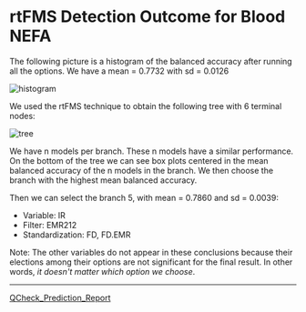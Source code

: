 # rtFMS Detection Outcome for Blood NEFA

The following picture is a histogram of the balanced accuracy after running all the options. We have a mean = 0.7732 with sd = 0.0126

![histogram](https://github.com/JFMandujanoR/QCheck_Prediction_Report/blob/master/Hist_Binary_Bal_Acc_GLMNET_NEFA.png)

We used the rtFMS technique to obtain the following tree with 6 terminal nodes:

![tree](https://github.com/JFMandujanoR/QCheck_Prediction_Report/blob/master/Tree_Bal_Acc_GLMNET_NEFA.png)

We have n models per branch. These n models have a similar performance. On the bottom of the tree we can see box plots centered in the mean balanced accuracy of the n models in the branch. We then choose the branch with the highest mean balanced accuracy.

Then we can select the branch 5, with mean = 0.7860 and sd = 0.0039:

- Variable: IR
- Filter: EMR212
- Standardization: FD, FD.EMR

Note: The other variables do not appear in these conclusions because their elections among their options are not significant for the final result. In other words, _it doesn't matter which option we choose_.

_________________________________________________________________________________________________________________________________
[QCheck_Prediction_Report](https://github.com/JFMandujanoR/QCheck_Prediction_Report/blob/master/README.md)
